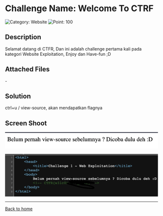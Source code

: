 # Challenge Name: Welcome To CTRF

![Category: Website](https://img.shields.io/badge/Category-Website-lightgrey.svg)
![Point: 100](https://img.shields.io/badge/Score-100-brightgreen.svg)

## Description

Selamat datang di CTFR, Dan ini adalah challenge pertama kali pada kategori Website Exploitation, Enjoy dan Have-fun ;D

## Attached Files

\-

## Solution

ctrl+u / view-source, akan mendapatkan flagnya

## Screen Shoot

![image1](images/image1.png)

![image2](images/image2.png)

---

[Back to home](/CTFR/)
